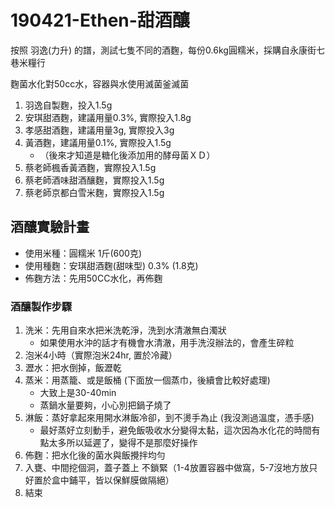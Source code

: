# 190421-Ethen-甜酒釀

按照 羽逸(力升) 的譜，測試七隻不同的酒麴，每份0.6kg圓糯米，採購自永康街七巷米糧行

麴菌水化對50cc水，容器與水使用滅菌釜滅菌

1. 羽逸自製麴，投入1.5g
2. 安琪甜酒麴，建議用量0.3%, 實際投入1.8g
3. 孝感甜酒麴，建議用量3g, 實際投入3g
4. 黃酒麴，建議用量0.1%, 實際投入1.5g
	* （後來才知道是糖化後添加用的酵母菌ＸＤ）
5. 蔡老師楓香黃酒麴，實際投入1.5g
6. 蔡老師酒味甜酒釀麴，實際投入1.5g
7. 蔡老師京都白雪米麴，實際投入1.5g

## 酒釀實驗計畫
* 使用米種：圓糯米 1斤(600克)
* 使用種麴：安琪甜酒麴(甜味型) 0.3% (1.8克)
* 佈麴方法：先用50CC水化，再佈麴

### 酒釀製作步驟
1. 洗米：先用自來水把米洗乾淨，洗到水清澈無白濁狀
   * 如果使用水沖的話才有機會水清澈，用手洗沒辦法的，會產生碎粒
2. 泡米4小時（實際泡米24hr, 置於冷藏）
3. 瀝水：把水倒掉，飯瀝乾
4. 蒸米：用蒸籠、或是飯桶 (下面放一個蒸巾，後續會比較好處理)
   * 大致上是30-40min
   * 蒸鍋水量要夠，小心別把鍋子燒了
5. 淋飯：蒸好拿起來用開水淋飯冷卻，到不燙手為止 (我沒測過溫度，憑手感)
   * 最好蒸好立刻動手，避免飯吸收水分變得太黏，這次因為水化花的時間有點太多所以延遲了，變得不是那麼好操作
6. 佈麴：把水化後的菌水與飯攪拌均勻
7. 入甕、中間挖個洞，蓋子蓋上 不鎖緊（1-4放置容器中做窩，5-7沒地方放只好置於盒中鋪平，皆以保鮮膜做隔絕）
8. 結束


